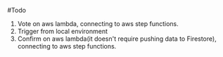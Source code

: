 #Todo
1. Vote on aws lambda, connecting to aws step functions.
2. Trigger from local environment
3. Confirm on aws lambda(it doesn't require pushing data to Firestore), connecting to aws step functions.

